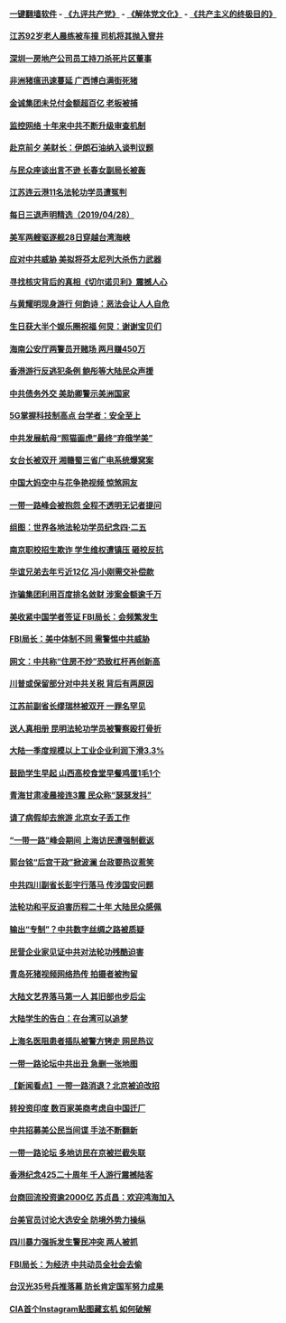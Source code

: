 #### [一键翻墙软件](https://github.com/gfw-breaker/nogfw/blob/master/README.md?t=04290937) -  [《九评共产党》](https://github.com/gfw-breaker/9ping.md?t=04290937) - [《解体党文化》](https://github.com/gfw-breaker/jtdwh.md?t=04290937) - [《共产主义的终极目的》](https://github.com/gfw-breaker/gczydzjmd.md?t=04290937)

#### [江苏92岁老人晨练被车撞 司机将其抛入窨井](../pages/nsc413/n11221620.md?t=04290937) 

#### [深圳一房地产公司员工持刀杀死片区董事](../pages/nsc413/n11221471.md?t=04290937) 

#### [非洲猪瘟迅速蔓延 广西博白满街死猪](../pages/nsc413/n11221175.md?t=04290937) 

#### [金诚集团未兑付金额超百亿 老板被捕](../pages/nsc413/n11220414.md?t=04290937) 

#### [监控网络 十年来中共不断升级审查机制](../pages/nsc413/n11220486.md?t=04290937) 

#### [赴京前夕 美财长：伊朗石油纳入谈判议题](../pages/nsc413/n11220838.md?t=04290937) 

#### [与民众座谈出言不逊 长春女副局长被轰](../pages/nsc413/n11220672.md?t=04290937) 

#### [江苏连云港11名法轮功学员遭冤判](../pages/nsc413/n11220063.md?t=04290937) 

#### [每日三退声明精选（2019/04/28）](../pages/nsc413/n11220835.md?t=04290937) 

#### [美军两艘驱逐舰28日穿越台湾海峡](../pages/nsc413/n11220534.md?t=04290937) 


#### [应对中共威胁 美拟将芬太尼列大杀伤力武器](../pages/nsc413/n11218695.md?t=04290937) 

#### [寻找核灾背后的真相《切尔诺贝利》震撼人心](../pages/nsc413/n11219911.md?t=04290937) 

#### [与黄耀明现身游行 何韵诗：恶法会让人人自危](../pages/nsc413/n11220208.md?t=04290937) 

#### [生日获大半个娱乐圈祝福 何炅：谢谢宝贝们](../pages/nsc413/n11220293.md?t=04290937) 

#### [海南公安厅两警员开赌场 两月赚450万](../pages/nsc413/n11220280.md?t=04290937) 

#### [香港游行反逃犯条例 鲍彤等大陆民众声援](../pages/nsc413/n11220204.md?t=04290937) 

#### [中共债务外交 美助卿警示美洲国家](../pages/nsc413/n11219747.md?t=04290937) 

#### [5G掌握科技制高点 台学者：安全至上](../pages/nsc413/n11219490.md?t=04290937) 

#### [中共发展航母“照猫画虎”最终“弃俄学美”](../pages/nsc413/n11220151.md?t=04290937) 

#### [女台长被双开 湘赣蜀三省广电系统爆窝案](../pages/nsc413/n11219990.md?t=04290937) 

#### [中国大妈空中与花争艳视频 惊煞网友](../pages/nsc413/n11210991.md?t=04290937) 

#### [一带一路峰会被抱怨 全程不透明无记者提问](../pages/nsc413/n11219915.md?t=04290937) 

#### [组图：世界各地法轮功学员纪念四‧二五](../pages/nsc413/n11203328.md?t=04290937) 

#### [南京职校招生欺诈 学生维权遭镇压 砸校反抗](../pages/nsc413/n11220048.md?t=04290937) 

#### [华谊兄弟去年亏近12亿 冯小刚需交补偿款](../pages/nsc413/n11219755.md?t=04290937) 

#### [诈骗集团利用百度排名敛财 涉案金额逾千万](../pages/nsc413/n11219994.md?t=04290937) 

#### [美收紧中国学者签证 FBI局长：会频繁发生](../pages/nsc413/n11219985.md?t=04290937) 


#### [FBI局长：美中体制不同 需警惕中共威胁](../pages/nsc413/n11218409.md?t=04290937) 

#### [网文：中共称“住房不炒”恐致杠杆再创新高](../pages/nsc413/n11219389.md?t=04290937) 

#### [川普或保留部分对中共关税 背后有两原因](../pages/nsc413/n11218105.md?t=04290937) 

#### [江苏前副省长缪瑞林被双开 一罪名罕见](../pages/nsc413/n11219241.md?t=04290937) 

#### [送人真相册 昆明法轮功学员被警察殴打骨折](../pages/nsc413/n11212738.md?t=04290937) 

#### [大陆一季度规模以上工业企业利润下滑3.3%](../pages/nsc413/n11218889.md?t=04290937) 

#### [鼓励学生早起 山西高校食堂早餐鸡蛋1毛1个](../pages/nsc413/n11219185.md?t=04290937) 

#### [青海甘肃凌晨接连3震 民众称“瑟瑟发抖”](../pages/nsc413/n11219009.md?t=04290937) 

#### [请了病假却去旅游 北京女子丢工作](../pages/nsc413/n11219139.md?t=04290937) 

#### [“一带一路”峰会期间 上海访民遭强制截返](../pages/nsc413/n11218815.md?t=04290937) 

#### [郭台铭“后宫干政”掀波澜 台政要热议惹笑](../pages/nsc413/n11218752.md?t=04290937) 

#### [中共四川副省长彭宇行落马 传涉国安问题](../pages/nsc413/n11218598.md?t=04290937) 

#### [法轮功和平反迫害历程二十年 大陆民众感佩](../pages/nsc413/n11218458.md?t=04290937) 

#### [输出“专制”？中共数字丝绸之路被质疑](../pages/nsc413/n11217805.md?t=04290937) 

#### [民营企业家见证中共对法轮功残酷迫害](../pages/nsc413/n11218331.md?t=04290937) 

#### [青岛死猪视频网络热传 拍摄者被拘留](../pages/nsc413/n11218239.md?t=04290937) 

#### [大陆文艺界落马第一人 其旧部也步后尘](../pages/nsc413/n11218063.md?t=04290937) 

#### [大陆学生的告白：在台湾可以追梦](../pages/nsc413/n11218227.md?t=04290937) 

#### [上海名医阻患者插队被警方铐走 网民热议](../pages/nsc413/n11218010.md?t=04290937) 

#### [一带一路论坛中共出丑 急删一张地图](../pages/nsc413/n11218174.md?t=04290937) 

#### [【新闻看点】一带一路消退？北京被迫改招](../pages/nsc413/n11217837.md?t=04290937) 

#### [转投资印度 数百家美商考虑自中国迁厂](../pages/nsc413/n11218089.md?t=04290937) 

#### [中共招募美公民当间谍 手法不断翻新](../pages/nsc413/n11217852.md?t=04290937) 

#### [一带一路论坛 多地访民在京被拦截失联](../pages/nsc413/n11217876.md?t=04290937) 

#### [香港纪念425二十周年 千人游行震撼陆客](../pages/nsc413/n11217735.md?t=04290937) 

#### [台商回流投资逾2000亿 苏贞昌：欢迎鸿海加入](../pages/nsc413/n11217996.md?t=04290937) 

#### [台美官员讨论大选安全 防境外势力操纵](../pages/nsc413/n11217899.md?t=04290937) 

#### [四川暴力强拆发生警民冲突 两人被抓](../pages/nsc413/n11217900.md?t=04290937) 

#### [FBI局长：为经济 中共动员全社会去偷](../pages/nsc413/n11217723.md?t=04290937) 

#### [台汉光35号兵推落幕 防长肯定国军努力成果](../pages/nsc413/n11217721.md?t=04290937) 

#### [CIA首个Instagram贴图藏玄机 如何破解](../pages/nsc413/n11217819.md?t=04290937) 

